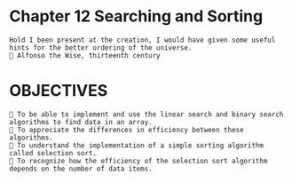 # Chapter 12 Searching and Sorting
    Hold I been present at the creation, I would have given some useful hints for the better ordering of the universe.
     Alfonso the Wise, thirteenth century
# OBJECTIVES
     To be able to implement and use the linear search and binary search algorithms to find data in an array.
     To appreciate the differences in efficiency between these algorithms.
     To understand the implementation of a simple sorting algorithm called selection sort.
     To recognize how the efficiency of the selection sort algorithm depends on the number of data items.